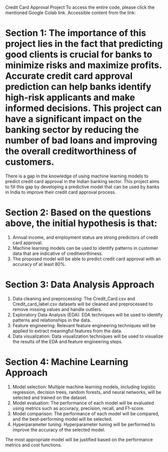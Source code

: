 Credit Card Approval Project
To access the entire code, please click the mentioned Google Colab link.
Accessible content from the link: 
# **Section** 1: The importance of this project lies in the fact that predicting good clients is crucial for banks to minimize risks and maximize profits. Accurate credit card approval prediction can help banks identify high-risk applicants and make informed decisions. This project can have a significant impact on the banking sector by reducing the number of bad loans and improving the overall creditworthiness of customers.
There is a gap in the knowledge of using machine learning models to predict credit card approval in the Indian banking sector. This project aims to fill this gap by developing a predictive model that can be used by banks in India to improve their credit card approval process.
# Section 2: Based on the questions above, the initial hypothesis is that:
1. Annual income, and employment status are strong predictors of credit card approval.
2. Machine learning models can be used to identify patterns in customer data that are indicative of creditworthiness.
3. The proposed model will be able to predict credit card approval with an accuracy of at least 80%.
# Section 3: Data Analysis Approach
1. Data cleaning and preprocessing: The Credit_Card.csv and Credit_card_label.csv datasets will be cleaned and preprocessed to remove missing values and handle outliers.
2. Exploratory Data Analysis (EDA): EDA techniques will be used to identify patterns and relationships in the data.
3. Feature engineering: Relevant feature engineering techniques will be applied to extract meaningful features from the data.
4. Data visualization: Data visualization techniques will be used to visualize the results of the EDA and feature engineering steps.

# Section 4: Machine Learning Approach

1. Model selection: Multiple machine learning models, including logistic regression, decision trees, random forests, and neural networks, will be selected and trained on the dataset.
2. Model evaluation: The performance of each model will be evaluated using metrics such as accuracy, precision, recall, and F1-score.
3. Model comparison: The performance of each model will be compared, and the best-performing model will be selected.
4. Hyperparameter tuning: Hyperparameter tuning will be performed to improve the accuracy of the selected model.

The most appropriate model will be justified based on the performance metrics and cost functions.









